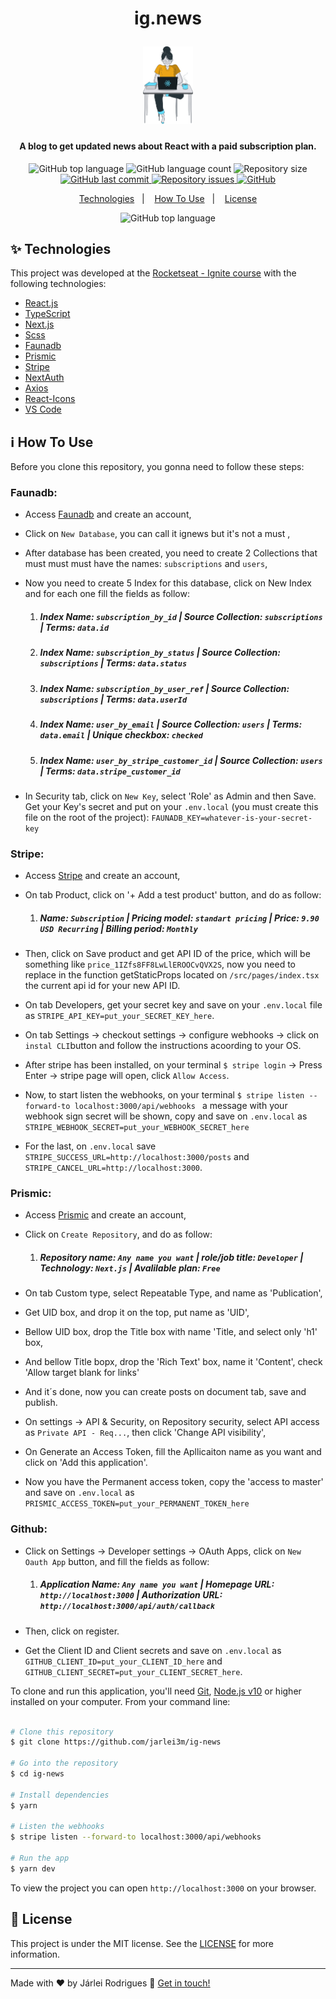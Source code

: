 <h1 align="center">
    <p>ig.news</p>
    <img alt="ig-news avatar" src="https://github.com/Jarlei3m/ig-news/blob/main/public/images/avatar.svg" width="80" />
    <br>
</h1>

<h4 align="center">
  A blog to get updated news about React with a paid subscription plan.
</h4>

<p align="center">

  <img alt="GitHub top language" src="https://img.shields.io/github/languages/top/Jarlei3m/ig-news?style=plastic">

  <img alt="GitHub language count" src="https://img.shields.io/github/languages/count/Jarlei3m/ig-news?style=plastic">

  <img alt="Repository size" src="https://img.shields.io/github/repo-size/jarlei3m/ig-news?style=plastic">
  <a href="https://github.com/jarlei3m/ig-news/commits/master">
    <img alt="GitHub last commit" src="https://img.shields.io/github/last-commit/jarlei3m/ig-news?style=plastic">
  </a>

  <a href="https://github.com/jarlei3m/ig-news/issues">
    <img alt="Repository issues" src="https://img.shields.io/github/issues/jarlei3m/Comfy-Sloth-Store-ReactJS?style=plastic">
  </a>
  
  <a href="https://github.com/Jarlei3m/ig-news/blob/master/LICENSE">
    <img alt="GitHub" src="https://img.shields.io/github/license/jarlei3m/ig-news?style=plastic">
  </a>
</p>

<p align="center">
  <a href="#sparkles-technologies">Technologies</a>&nbsp;&nbsp;&nbsp;|&nbsp;&nbsp;&nbsp;
  <a href="#information_source-how-to-use">How To Use</a>&nbsp;&nbsp;&nbsp;|&nbsp;&nbsp;&nbsp;
  <a href="#memo-license">License</a>
</p>

<p align="center">
  <img alt="GitHub top language" src="https://github.com/Jarlei3m/ig-news/blob/main/public/images/ignews-gif.gif">
</p>

## :sparkles: Technologies

This project was developed at the [Rocketseat - Ignite course](https://rocketseat.com.br/) with the following technologies:

-  [React.js](https://reactjs.org/)
-  [TypeScript](https://www.typescriptlang.org/)
-  [Next.js](https://nextjs.org/)
-  [Scss](https://sass-lang.com/)
-  [Faunadb](https://fauna.com/)
-  [Prismic](https://prismic.io/)
-  [Stripe](https://stripe.com/)
-  [NextAuth](https://next-auth.js.org/)
-  [Axios](https://github.com/axios/axios)
-  [React-Icons](https://react-icons.github.io/react-icons/)
-  [VS Code][vc]

## :information_source: How To Use

Before you clone this repository, you gonna need to follow these steps:
 ### Faunadb: 
 - Access [Faunadb](https://fauna.com/) and create an account, 
 - Click on ```New Database```, you can call it ignews but it's not a must ,
 - After database has been created, you need to create 2 Collections that must must must have the names: ```subscriptions``` and ```users```,
 - Now you need to create 5 Index for this database, click on New Index and for each one fill the fields as follow:
 
    1) ##### Index Name: ```subscription_by_id```  |  Source Collection: ```subscriptions```  |  Terms: ```data.id```
    2) ##### Index Name: ```subscription_by_status```  |  Source Collection: ```subscriptions```  |  Terms: ```data.status```
    3) ##### Index Name: ```subscription_by_user_ref```  |  Source Collection: ```subscriptions```  |  Terms: ```data.userId```
    4) ##### Index Name: ```user_by_email```  |  Source Collection: ```users```  |  Terms: ```data.email``` | Unique checkbox: ```checked```
    5) ##### Index Name: ```user_by_stripe_customer_id```  |  Source Collection: ```users```  |  Terms: ```data.stripe_customer_id```
  
 - In Security tab, click on ```New Key```, select 'Role' as Admin and then Save. Get your Key's secret and put on your ```.env.local``` (you must create this file on the root of the project): ```FAUNADB_KEY=whatever-is-your-secret-key```

### Stripe: 
 - Access [Stripe](https://stripe.com/) and create an account, 
 - On tab Product, click on '+ Add a test product' button, and do as follow:
 
    1) ##### Name: ```Subscription```  |  Pricing model: ```standart pricing```  |  Price: ```9.90 USD Recurring``` | Billing period: ```Monthly```

 - Then, click on Save product and get API ID of the price, which will be something like ```price_1IZfs8FF8LwLlEROOCvQVX2S```, now you need to replace in the function getStaticProps located on ```/src/pages/index.tsx``` the current api id for your new API ID.
 - On tab Developers, get your secret key and save on your ```.env.local``` file as ```STRIPE_API_KEY=put_your_SECRET_KEY_here```.
 - On tab Settings -> checkout settings -> configure webhooks -> click on ```instal CLI```button and follow the instructions acoording to your OS.
 - After stripe has been installed, on your terminal ```$ stripe login``` -> Press Enter -> stripe page will open, click ```Allow Access```.
 - Now, to start listen the webhooks, on your terminal ```$ stripe listen --forward-to localhost:3000/api/webhooks ``` a message with your webhook sign secret will be shown, copy and save on ```.env.local``` as ```STRIPE_WEBHOOK_SECRET=put_your_WEBHOOK_SECRET_here``` 
 - For the last, on ```.env.local``` save ```STRIPE_SUCCESS_URL=http://localhost:3000/posts``` and ```STRIPE_CANCEL_URL=http://localhost:3000```.
 
 ### Prismic: 
 - Access [Prismic](https://prismic.io/) and create an account, 
 - Click on ```Create Repository```, and do as follow:
 
    1) ##### Repository name: ```Any name you want```  |  role/job title: ```Developer```  |  Technology: ```Next.js``` | Avalilable plan: ```Free```

 - On tab Custom type, select Repeatable Type, and name as 'Publication',
 - Get UID box, and drop it on the top, put name as 'UID',
 - Bellow UID box, drop the Title box with name 'Title, and select only 'h1' box,
 - And bellow Title bopx, drop the 'Rich Text' box, name it 'Content', check 'Allow target blank for links'
 - And it´s done, now you can create posts on document tab, save and publish.
 - On settings -> API & Security, on Repository security, select API access as ```Private API - Req...```, then click 'Change API visibility',
 - On Generate an Access Token, fill the Apllicaiton name as you want and click on 'Add this application'.
 - Now you have the Permanent access token, copy the 'access to master' and save on ```.env.local``` as ```PRISMIC_ACCESS_TOKEN=put_your_PERMANENT_TOKEN_here``` 
 
 ### Github: 
 - Click on Settings -> Developer settings -> OAuth Apps, click on ```New Oauth App``` button, and fill the fields as follow:
 
    1) ##### Application Name: ```Any name you want``` | Homepage URL: ```http://localhost:3000``` | Authorization URL: ```http://localhost:3000/api/auth/callback```
    
 - Then, click on register. 
 - Get the Client ID and Client secrets and save on ```.env.local``` as ```GITHUB_CLIENT_ID=put_your_CLIENT_ID_here``` and ```GITHUB_CLIENT_SECRET=put_your_CLIENT_SECRET_here```.
 
To clone and run this application, you'll need [Git](https://git-scm.com), [Node.js v10][nodejs] or higher installed on your computer. From your command line:

```bash

# Clone this repository
$ git clone https://github.com/jarlei3m/ig-news

# Go into the repository
$ cd ig-news

# Install dependencies
$ yarn

# Listen the webhooks
$ stripe listen --forward-to localhost:3000/api/webhooks  

# Run the app
$ yarn dev
```

To view the project you can open `http://localhost:3000` on your browser.

## :memo: License
This project is under the MIT license. See the [LICENSE](https://github.com/Jarlei3m/ig-news/blob/master/LICENSE) for more information.

---

Made with ♥ by Járlei Rodrigues :wave: [Get in touch!](https://www.linkedin.com/in/jarleirodrigues/)

[vc]: https://code.visualstudio.com/
[nodejs]: https://nodejs.org/

